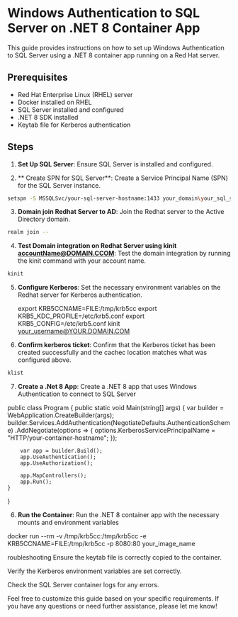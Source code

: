 # Windows Authentication to SQL Server on .NET 8 Container App

This guide provides instructions on how to set up Windows Authentication to SQL Server using a .NET 8 container app running on a Red Hat server.

## Prerequisites

- Red Hat Enterprise Linux (RHEL) server
- Docker installed on RHEL
- SQL Server installed and configured
- .NET 8 SDK installed
- Keytab file for Kerberos authentication

## Steps

1. **Set Up SQL Server**: Ensure SQL Server is installed and configured.

2. ** Create SPN for SQL Server**: Create a Service Principal Name (SPN) for the SQL Server instance.

```sh
setspn -S MSSQLSvc/your-sql-server-hostname:1433 your_domain\your_sql_server_account
```

3. **Domain join Redhat Server to AD**: Join the Redhat server to the Active Directory domain.

```sh
realm join --
```

4. **Test Domain integration on Redhat Server using kinit accountName@DOMAIN.CCOM**: Test the domain integration by running the kinit command with your account name.

```sh
kinit
```



5. **Configure Kerberos**: Set the necessary environment variables on the Redhat server for Kerberos authentication.

    
    export KRB5CCNAME=FILE:/tmp/krb5cc
    export KRB5_KDC_PROFILE=/etc/krb5.conf
    export KRB5_CONFIG=/etc/krb5.conf
    kinit your_username@YOUR.DOMAIN.COM

6. **Confirm kerberos ticket**: Confirm that the Kerberos ticket has been created successfully and the cachec location matches what was configured above.

```sh
klist
```


7. **Create a .Net 8 App**: Create a .NET 8 app that uses Windows Authentication to connect to SQL Server

public class Program
{
    public static void Main(string[] args)
    {
        var builder = WebApplication.CreateBuilder(args);
        builder.Services.AddAuthentication(NegotiateDefaults.AuthenticationScheme)
            .AddNegotiate(options =>
            {
                options.KerberosServicePrincipalName = "HTTP/your-container-hostname";
            });

        var app = builder.Build();
        app.UseAuthentication();
        app.UseAuthorization();

        app.MapControllers();
        app.Run();
    }
}

6. **Run the Container**: Run the .NET 8 container app with the necessary mounts and environment variables

docker run --rm -v /tmp/krb5cc:/tmp/krb5cc -e KRB5CCNAME=FILE:/tmp/krb5cc -p 8080:80 your_image_name


roubleshooting
Ensure the keytab file is correctly copied to the container.

Verify the Kerberos environment variables are set correctly.

Check the SQL Server container logs for any errors.

Feel free to customize this guide based on your specific requirements. If you have any questions or need further assistance, please let me know!